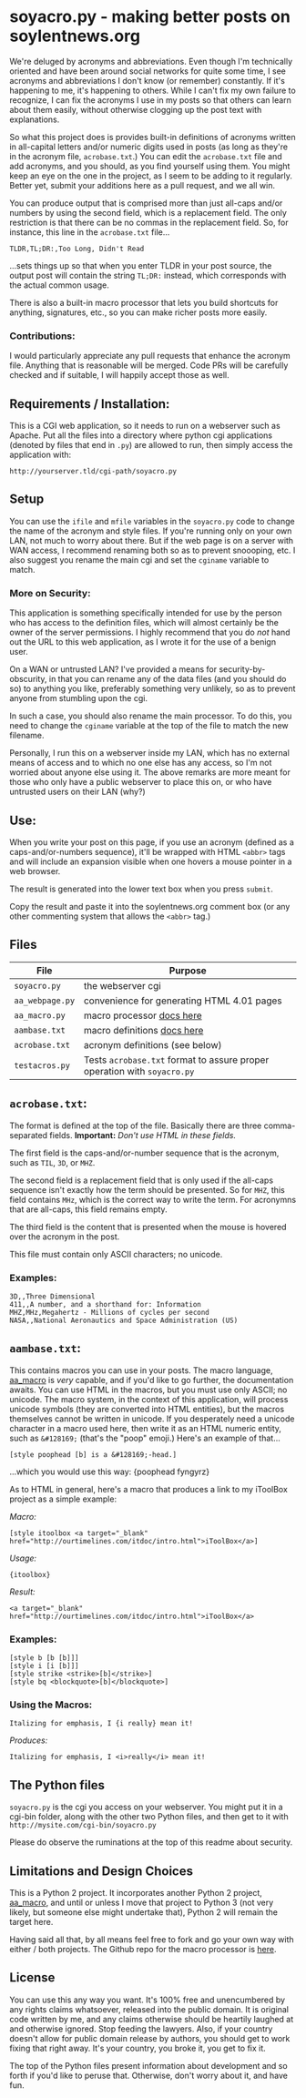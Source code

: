 # soyacro.py - making better posts on soylentnews.org

We're deluged by acronyms and abbreviations. Even though I'm technically
oriented and have been around social networks for quite some time, I see
acronyms and abbreviations I don't know \(or remember\) constantly. If
it's happening to me, it's happening to others. While I can't fix my own
failure to recognize, I can fix the acronyms I use in my posts so that
others can learn about them easily, without otherwise clogging up the
post text with explanations.

So what this project does is provides built-in definitions of acronyms
written in all-capital letters and/or numeric digits used in posts \(as
long as they're in the acronym file, `acrobase.txt`.\) You can edit the
`acrobase.txt` file and add acronyms, and you should, as you find
yourself using them. You might keep an eye on the one in the project, as
I seem to be adding to it regularly. Better yet, submit your additions
here as a pull request, and we all win.

You can produce output that is comprised more than just all-caps and/or
numbers by using the second field, which is a replacement field. The only
restriction is that there can be no commas in the replacement field. So,
for instance, this line in the `acrobase.txt` file...

`TLDR,TL;DR:,Too Long, Didn't Read`

...sets things up so that when you enter TLDR in your post source, the
output post will contain the string `TL;DR:` instead, which corresponds
with the actual common usage.

There is also a built-in macro processor that lets you build shortcuts
for anything, signatures, etc., so you can make richer posts more easily.

### Contributions:

I would particularly appreciate any pull requests that enhance the
acronym file. Anything that is reasonable will be merged. Code PRs
will be carefully checked and if suitable, I will happily accept
those as well.

## Requirements / Installation:

This is a CGI web application, so it needs to run on a webserver such as
Apache. Put all the files into a directory where python cgi applications
\(denoted by files that end in `.py`\) are allowed to run, then
simply access the application with:

`http://yourserver.tld/cgi-path/soyacro.py`

## Setup

You can use the `ifile` and `mfile` variables in the `soyacro.py` code to
change the name of the acronym and style files. If you're running only on
your own LAN, not much to worry about there. But if the web page is on a
server with WAN access, I recommend renaming both so as to prevent
snoooping, etc. I also suggest you rename the main cgi and set the
`cginame` variable to match.

### More on Security:

This application is something specifically intended for use by the person
who has access to the definition files, which will almost certainly be
the owner of the server permissions. I highly recommend that you do _not_
hand out the URL to this web application, as I wrote it for the use of a
benign user.

On a WAN or untrusted LAN? I've provided a means for
security-by-obscurity, in that you can rename any of the data files \(and
you should do so\) to anything you like, preferably something very
unlikely, so as to prevent anyone from stumbling upon the cgi.

In such a case, you should also rename the main processor. To do this,
you need to change the `cginame` variable at the top of the file to match
the new filename.

Personally, I run this on a webserver inside my LAN, which has no
external means of access and to which no one else has any access, so I'm
not worried about anyone else using it. The above remarks are more meant
for those who only have a public webserver to place this on, or who
have untrusted users on their LAN \(why?\)

## Use:

When you write your post on this page, if you use an acronym \(defined as
a caps-and/or-numbers sequence\), it'll be wrapped with HTML `<abbr>`
tags and will include an expansion visible when one hovers a mouse
pointer in a web browser.

The result is generated into the lower text box when you press `submit`.

Copy the result and paste it into the soylentnews.org comment box \(or
any other commenting system that allows the `<abbr>` tag.\)

## Files

File | Purpose
---- | -------
`soyacro.py` | the webserver cgi
`aa_webpage.py` | convenience for generating HTML 4.01 pages
`aa_macro.py` | macro processor [docs here](http://ourtimelines.com/aamacrodoc/general.html)
`aambase.txt` | macro definitions [docs here](http://ourtimelines.com/aamacrodoc/general.html)
`acrobase.txt` | acronym definitions \(see below\)
`testacros.py` | Tests `acrobase.txt` format to assure proper operation with `soyacro.py`

## `acrobase.txt`:

The format is defined at the top of the file. Basically there are three
comma-separated fields. **Important:** _Don't use HTML in these fields._

The first field is the caps-and/or-number sequence that is the acronym,
such as `TIL`, `3D`, or `MHZ`.

The second field is a replacement field that is only used if the all-caps
sequence isn't exactly how the term should be presented. So for `MHZ`,
this field contains `MHz`, which is the correct way to write the term.
For acronymns that are all-caps, this field remains empty.

The third field is the content that is presented when the mouse is
hovered over the acronym in the post.

This file must contain only ASCII characters; no unicode.

### Examples:

```
3D,,Three Dimensional
411,,A number, and a shorthand for: Information
MHZ,MHz,Megahertz - Millions of cycles per second
NASA,,National Aeronautics and Space Administration (US)
```

## `aambase.txt`:

This contains macros you can use in your posts. The macro language,
[aa_macro](http://ourtimelines.com/aamacrodoc/general.html) is _very_
capable, and if you'd like to go further, the documentation awaits. You
can use HTML in the macros, but you must use only ASCII; no unicode. The
macro system, in the context of this application, will process unicode
symbols \(they are converted into HTML entities\), but the macros
themselves cannot be written in unicode. If you desperately need a
unicode character in a macro used here, then write it as an HTML numeric
entity, such as `&#128169;` (that's the "poop" emoji.) Here's an example
of that...

`[style poophead [b] is a &#128169;-head.]`

...which you would use this way: {poophead fyngyrz}

As to HTML in general, here's a macro that produces a link to my iToolBox
project as a simple example:

_Macro:_

```
[style itoolbox <a target="_blank" href="http://ourtimelines.com/itdoc/intro.html">iToolBox</a>]
```

_Usage:_

```
{itoolbox}
```

_Result:_

```
<a target="_blank" href="http://ourtimelines.com/itdoc/intro.html">iToolBox</a>
```

### Examples:

```
[style b [b [b]]]
[style i [i [b]]]
[style strike <strike>[b]</strike>]
[style bq <blockquote>[b]</blockquote>]
```

### Using the Macros:

```
Italizing for emphasis, I {i really} mean it!
```

_Produces:_

```
Italizing for emphasis, I <i>really</i> mean it!
```

## The Python files

`soyacro.py` is the cgi you access on your webserver. You might put it in
a cgi-bin folder, along with the other two Python files, and then get to
it with `http://mysite.com/cgi-bin/soyacro.py`

Please do observe the ruminations at the top of this readme about security.

## Limitations and Design Choices

This is a Python 2 project. It incorporates another Python 2 project,
[aa_macro](http://ourtimelines.com/aamacrodoc/general.html), and until
or unless I move that project to Python 3 \(not very likely, but someone
else might undertake that\), Python 2 will remain the target here.

Having said all that, by all means feel free to fork and go your own way
with either / both projects. The Github repo for the macro processor is
[here](https://github.com/fyngyrz/aa_macro).

## License

You can use this any way you want. It's 100% free and unencumbered by any
rights claims whatsoever, released into the public domain. It is original
code written by me, and any claims otherwise should be heartily laughed
at and otherwise ignored. Stop feeding the lawyers. Also, if your country
doesn't allow for public domain release by authors, you should get to
work fixing that right away. It's your country, you broke it, you get to
fix it.

The top of the Python files present information about development and so
forth if you'd like to peruse that. Otherwise, don't worry about it, and
have fun.
